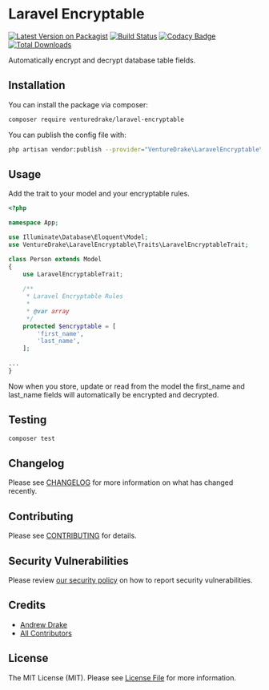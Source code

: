 # Laravel Encryptable

[![Latest Version on Packagist](https://img.shields.io/packagist/v/venturedrake/laravel-encryptable.svg?style=flat-square)](https://packagist.org/packages/venturedrake/laravel-encryptable)
[![Build Status](https://travis-ci.com/venturedrake/laravel-encryptable.svg?branch=master)](https://travis-ci.com/venturedrake/laravel-encryptable)
[![Codacy Badge](https://app.codacy.com/project/badge/Grade/3e78594a3733454e9ebed819debed985)](https://www.codacy.com/gh/venturedrake/laravel-encryptable/dashboard?utm_source=github.com&amp;utm_medium=referral&amp;utm_content=venturedrake/laravel-encryptable&amp;utm_campaign=Badge_Grade)
[![Total Downloads](https://img.shields.io/packagist/dt/venturedrake/laravel-encryptable.svg?style=flat-square)](https://packagist.org/packages/venturedrake/laravel-encryptable)

Automatically encrypt and decrypt database table fields.

## Installation

You can install the package via composer:

``` bash
composer require venturedrake/laravel-encryptable
```

You can publish the config file with:
``` bash
php artisan vendor:publish --provider="VentureDrake\LaravelEncryptable\LaravelEncryptableServiceProvider" --tag="config"
```

## Usage

Add the trait to your model and your encryptable rules.
``` php
<?php

namespace App;

use Illuminate\Database\Eloquent\Model;
use VentureDrake\LaravelEncryptable\Traits\LaravelEncryptableTrait;

class Person extends Model
{
    use LaravelEncryptableTrait;
    
    /**
	 * Laravel Encryptable Rules
	 *
	 * @var array
	 */
    protected $encryptable = [
        'first_name',
        'last_name',
    ];
    
...  
}
```

Now when you store, update or read from the model the first_name and last_name fields will automatically be encrypted and decrypted.

## Testing

```bash
composer test
```

## Changelog

Please see [CHANGELOG](CHANGELOG.md) for more information on what has changed recently.

## Contributing

Please see [CONTRIBUTING](.github/CONTRIBUTING.md) for details.

## Security Vulnerabilities

Please review [our security policy](../../security/policy) on how to report security vulnerabilities.

## Credits

- [Andrew Drake](https://github.com/AndrewDrake)
- [All Contributors](../../contributors)

## License

The MIT License (MIT). Please see [License File](LICENSE.md) for more information.
